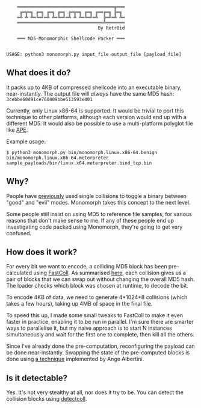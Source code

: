 ```
                                                
                                                
                                                
    ════════════════════════════════════╦═══    
     ╔═╦═╗ ╔═╗ ╔═╗ ╔═╗ ╔═╦═╗ ╔═╗ ╔══╔═╗ ╠═╗     
    ═╩ ╩ ╩═╚═╝═╩ ╩═╚═╝═╩ ╩ ╩═╚═╝═╩  ╠═╝═╩ ╩═    
    ════════════════════════════════╩═══════    
                                  By Retr0id    
                                                
    ═══ MD5-Monomorphic Shellcode Packer ═══    
                                                
                                                
USAGE: python3 monomorph.py input_file output_file [payload_file]
```

## What does it do?

It packs up to 4KB of compressed shellcode into an executable binary, near-instantly. The output file will *always* have the same MD5 hash: `3cebbe60d91ce760409bbe513593e401`

Currently, only Linux x86-64 is supported. It would be trivial to port this technique to other platforms, although each version would end up with a different MD5. It would also be possible to use a multi-platform polyglot file like [APE](https://justine.lol/ape.html).

Example usage:

```
$ python3 monomorph.py bin/monomorph.linux.x86-64.benign bin/monomorph.linux.x86-64.meterpreter sample_payloads/bin/linux.x64.meterpreter.bind_tcp.bin
```

## Why?

People have [previously](https://www.mscs.dal.ca/~selinger/md5collision/) used single collisions to toggle a binary between "good" and "evil" modes. Monomorph takes this concept to the next level.

Some people still insist on using MD5 to reference file samples, for various reasons that don't make sense to me. If any of these people end up investigating code packed using Monomorph, they're going to get very confused.

## How does it work?

For every bit we want to encode, a colliding MD5 block has been pre-calculated using [FastColl](https://github.com/cr-marcstevens/hashclash/tree/master/src/md5fastcoll). As summarised [here](https://github.com/corkami/collisions/tree/master/hashquines#read-an-encoded-value), each collision gives us a pair of blocks that we can swap out without changing the overall MD5 hash. The loader checks which block was chosen at runtime, to decode the bit.

To encode 4KB of data, we need to generate 4\*1024\*8 collisions (which takes a few hours), taking up 4MB of space in the final file.

To speed this up, I made some small tweaks to FastColl to make it even faster in practice, enabling it to be run in parallel. I'm sure there are smarter ways to parallelise it, but my naive approach is to start N instances simultaneously and wait for the first one to complete, then kill all the others.

Since I've already done the pre-computation, reconfiguring the payload can be done near-instantly. Swapping the state of the pre-computed blocks is done using [a technique](https://github.com/corkami/collisions/blob/master/hashquines/scripts/collisions.py) implemented by Ange Albertini.

## Is it detectable?

Yes. It's not very stealthy at all, nor does it try to be. You can detect the collision blocks using [detectcoll](https://github.com/cr-marcstevens/hashclash/tree/collisiondetection/src/collisiondetection).
